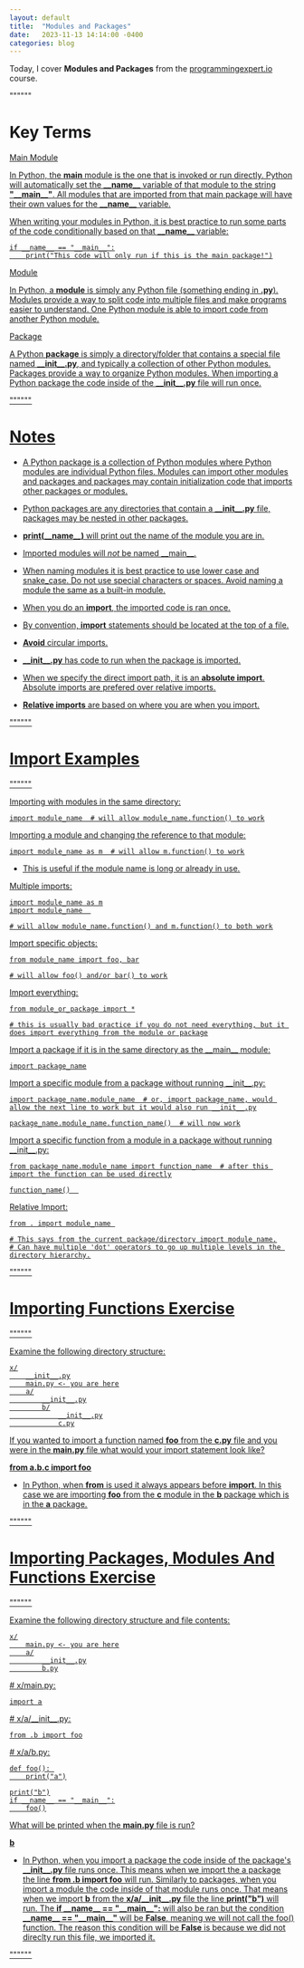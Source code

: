 ```yaml
---
layout: default
title:  "Modules and Packages"
date:   2023-11-13 14:14:00 -0400
categories: blog
---
```


Today, I cover __Modules and Packages__ from the [programmingexpert.io][course-site] course.

""""""

# Key Terms

<u>Main Module<u>

In Python, the __main__ module is the one that is invoked or run directly. Python will automatically set the __\_\_name\_\___ variable of that module to the string __"\_\_main\_\_"__. All modules that are imported from that main package will have their own values for the __\_\_name\_\___ variable.

When writing your modules in Python, it is best practice to run some parts of the code conditionally based on that __\_\_name\_\___ variable:

    if __name__ == "__main__":
        print("This code will only run if this is the main package!")

<u>Module<u>

In Python, a __module__ is simply any Python file (something ending in __.py__). Modules provide a way to split code into multiple files and make programs easier to understand. One Python module is able to import code from another Python module.

<u>Package<u>

A Python __package__ is simply a directory/folder that contains a special file named __\_\_init\_\_.py__, and typically a collection of other Python modules. Packages provide a way to organize Python modules. When importing a Python package the code inside of the __\_\_init\_\_.py__ file will run once.

""""""

# Notes

- A Python package is a collection of Python modules where Python modules are individual Python files. Modules can import other modules and packages and packages may contain initialization code that imports other packages or modules.

- Python packages are any directories that contain a __\_\_init\_\_.py__ file, packages may be nested in other packages.

- __print(\_\_name\_\_)__ will print out the name of the module you are in.

- Imported modules will _not_ be named \_\_main\_\_.

- When naming modules it is best practice to use lower case and snake_case. Do not use special characters or spaces. Avoid naming a module the same as a built-in module.

- When you do an __import__, the imported code is ran once.

- By convention, __import__ statements should be located at the top of a file.

- __Avoid__ circular imports.

- __\_\_init\_\_.py__ has code to run when the package is imported.

- When we specify the direct import path, it is an __absolute import__. Absolute imports are prefered over relative imports.

- __Relative imports__ are based on where you are when you import.

""""""

# Import Examples

""""""

Importing with modules in the same directory:

    import module_name  # will allow module_name.function() to work

Importing a module and changing the reference to that module:

    import module_name as m  # will allow m.function() to work

- This is useful if the module name is long or already in use.

Multiple imports:

    import module_name as m
    import module_name  
    
    # will allow module_name.function() and m.function() to both work

Import specific objects:

    from module_name import foo, bar

    # will allow foo() and/or bar() to work

Import everything:

    from module_or_package import *

    # this is usually bad practice if you do not need everything, but it does import everything from the module or package
    
Import a package if it is in the same directory as the \_\_main\_\_ module:

    import package_name

Import a specific module from a package without running \_\_init\_\_.py:

    import package_name.module_name  # or, import package_name, would allow the next line to work but it would also run __init__.py

    package_name.module_name.function_name()  # will now work

Import a specific function from a module in a package without running \_\_init\_\_.py:

    from package_name.module_name import function_name  # after this import the function can be used directly

    function_name()  

Relative Import:

    from . import module_name 
    
    # This says from the current package/directory import module_name.
    # Can have multiple 'dot' operators to go up multiple levels in the directory hierarchy.

""""""

# Importing Functions Exercise

""""""

Examine the following directory structure:

    x/
        __init__.py
        main.py <- you are here
        a/
            __init__.py
            b/
                __init__.py
                c.py

If you wanted to import a function named __foo__ from the __c.py__ file and you were in the __main.py__ file what would your import statement look like?

__from a.b.c import foo__

- In Python, when __from__ is used it always appears before __import__. In this case we are importing __foo__ from the __c__ module in the __b__ package which is in the __a__ package.

""""""

# Importing Packages, Modules And Functions Exercise

""""""

Examine the following directory structure and file contents:

    x/
        main.py <- you are here
        a/
            __init__.py
            b.py

\# x/main.py:

    import a

\# x/a/\_\_init\_\_.py:

    from .b import foo

\# x/a/b.py:

    def foo(): 
        print("a")

    print("b")
    if __name__ == "__main__":
        foo()

What will be printed when the __main.py__ file is run?

__b__

- In Python, when you import a package the code inside of the package's __\_\_init\_\_.py__ file runs once. This means when we import the a package the line __from .b import foo__ will run. Similarly to packages, when you import a module the code inside of that module runs once. That means when we import __b__ from the __x/a/\_\_init\_\_.py__ file the line __print("b")__ will run. The __if \_\_name\_\_ == "\_\_main\_\_":__ will also be ran but the condition  __\_\_name\_\_ == "\_\_main\_\_"__ will be __False__, meaning we will not call the foo() function. The reason this condition will be __False__ is because we did not direclty run this file, we imported it.

""""""

[course-site]: https://www.programmingexpert.io/index